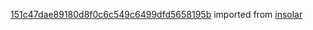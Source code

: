 [151c47dae89180d8f0c6c549c6499dfd5658195b](https://github.com/insolar/insolar/commit/151c47dae89180d8f0c6c549c6499dfd5658195b) imported from [insolar](https://github.com/insolar/insolar)
